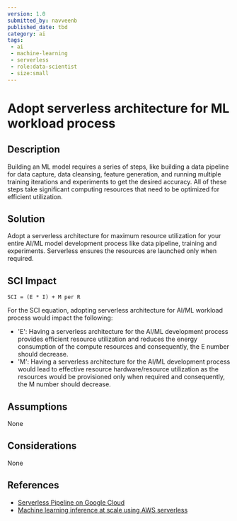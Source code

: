 ```yaml
---
version: 1.0
submitted_by: navveenb
published_date: tbd
category: ai
tags: 
 - ai
 - machine-learning
 - serverless
 - role:data-scientist
 - size:small
---
```


# Adopt serverless architecture for ML workload process

## Description

Building an ML model requires a series of steps, like building
a data pipeline for data capture, data cleansing, feature generation, and running multiple training iterations and experiments to get the desired accuracy. All of these steps take significant computing resources that need to be optimized for efficient utilization.


## Solution
Adopt a serverless architecture for maximum resource utilization for your entire AI/ML model development process like data pipeline, training and experiments. Serverless ensures the resources are launched only when required. 


## SCI Impact
`SCI = (E * I) + M per R`

For the SCI equation, adopting serverless architecture for AI/ML workload process would impact the following:

- 'E':  Having a serverless architecture for the AI/ML development process provides efficient resource utilization and reduces the energy consumption of the compute resources and consequently, the E number should decrease.
- 'M':  Having a serverless architecture for the AI/ML development process would lead to effective resource hardware/resource utilization as the resources would be provisioned only when required and consequently, the M number should decrease.

## Assumptions
None 

## Considerations
None

## References
- [Serverless Pipeline on Google Cloud](https://cloud.google.com/blog/products/ai-machine-learning/serverless-machine-learning-pipelines-on-google-cloud)
- [Machine learning inference at scale using AWS serverless](https://aws.amazon.com/blogs/machine-learning/machine-learning-inference-at-scale-using-aws-serverless/)
